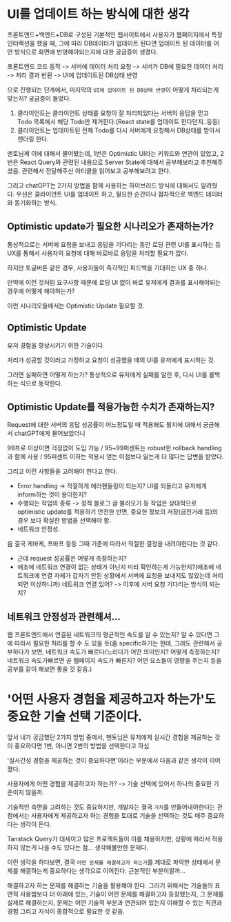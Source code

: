 # UI를 업데이트 하는 방식에 대한 생각

프론트엔드+백엔드+DB로 구성된 기본적인 웹사이트에서 사용자가 웹페이지에서 특정 인터랙션을 했을 때, 그에 따라 DB데이터가 업데이트 된다면 업데이트 된 데이터를 어떤 방식으로 화면에 반영해야되는지에 대한 궁금증이 생겼다.

프론트엔드 코드 동작 -> 서버에 데이터 처리 요청 -> 서버가 DB에 필요한 데이터 처리 -> 처리 결과 반환 -> UI에 업데이트된 DB상태 반영

으로 진행되는 단계에서, 마지막의 `UI에 업데이트 된 DB상태 반영`이 어떻게 처리되는게 맞는지? 궁금증이 들었다.

1. 클라이언트는 클라이언트 상태를 요청이 잘 처리되었다는 서버의 응답을 믿고 Todo 목록에서 해당 Todo만 제거한다.(React state를 업데이트 한다던지..등등)
2. 클라이언트는 업데이트된 전체 Todo를 다시 서버에게 요청해서 DB상태를 받아서 렌더링 한다.

멘토님께 이에 대해서 물어봤는데, 1번은 Optimistic UI라는 키워드와 연관이 있었고, 2번은 React Query와 관련된 내용으로 Server State에 대해서 공부해보라고 추천해주셨음. 관련해서 전달해주신 아티클을 읽어보고 공부해보려고 한다.

그리고 chatGPT는 2가지 방법을 함께 사용하는 하이브리드 방식에 대해서도 알려줬다. 우선은 클라이언트 UI를 업데이트 하고, 필요한 순간이나 점차적으로 백엔드 데이터와 동기화하는 방식.

## Optimistic update가 필요한 시나리오가 존재하는가?

통상적으로는 서버에 요청을 보내고 응답을 기다리는 동안 로딩 관련 UI를 표시하는 등 UX를 통해서 사용자의 요청에 대해 바로바로 응답을 처리할 필요가 없다.

하지만 토글버튼 같은 경우, 사용자들이 즉각적인 피드백을 기대하는 UX 중 하나.

만약에 이런 것처럼 요구사항 때문에 로딩 UI 없이 바로 유저에게 결과를 표시해야되는 경우에 어떻게 해야하는가?

이런 시나리오들에서는 Optimistic Update 필요할 것.

## Optimistic Update

유저 경험을 향상시키기 위한 기술이다.

처리가 성공할 것이라고 가정하고 요청이 성공했을 때의 UI를 유저에게 표시하는 것.

그러면 실패하면 어떻게 하는가?
통상적으로 유저에게 실패를 알린 후, 다시 UI를 롤백하는 식으로 동작한다.

## Optimistic Update를 적용가능한 수치가 존재하는지?

Request에 대한 서버의 응답 성공률이 어느정도일 때 적용해도 될지에 대해서 궁금해서 chatGPT에게 물어보았더니

99프로 이상이면 걱정없이 도입 가능 / 95~99퍼센트는 robust한 rollback handling과 함께 사용 / 95퍼센트 이하는 적용시 얻는 이점보다 잃는게 더 많다는 답변을 받았다.

그리고 이런 사항들을 고려해야 한다고 한다.

- Error handling -> 적절하게 에러핸들링이 되는지? UI를 되돌리고 유저에게 inform하는 것이 용이한지?
- 수행되는 작업의 종류 -> 정적 블로그 글 불러오기 등 작업은 상대적으로 optimistic update를 적용하기 안전한 반면, 중요한 정보의 저장(금전거래 등)의 경우 보다 확실한 방법을 선택해야 함.
- 네트워크 안정성.

음 결국 케바케, 프바프 등등 그때 기준에 따라서 적절한 결정을 내려야한다는 것 같다.

- 근데 request 성공률은 어떻게 측정하는지?
- 애초에 네트워크 연결이 없는 상태가 아닌지 미리 확인하는게 가능한지?(애초에 네트워크에 연결 자체가 갑자기 안된 상황에서 서버에 요청을 보내지도 않았는데 처리되면 이상하니까) 네트워크 연결 있어? -> 이후에 서버 요청 기다리는 방식이 되는지?

## 네트워크 안정성과 관련해셔...

웹 프론트엔드에서 연결된 네트워크의 평균적인 속도를 알 수 있는지? 알 수 있다면 그에 따라서 필요한 처리를 할 수 도 있을 듯(좀 specific하기는 한데, 그래도 관련해서 공부하다가 보면, 네트워크 속도가 빠르다/느리다가 어떤 의미인지? 어떻게 측정하는지? 네트워크 속도가빠르면 곧 웹페이지 속도가 빠른지? 어떤 요소들이 영향을 주는지 등을 공부를 같이 해보면 좋을 것 같음.)

# '어떤 사용자 경험을 제공하고자 하는가'도 중요한 기술 선택 기준이다.

앞서 내가 궁금했던 2가지 방법 중에서, 멘토님은 유저에게 실시간 경험을 제공하는 것이 중요하다면 1번, 아니면 2번의 방법을 선택한다고 하심.

'실사간성 경험을 제공하는 것이 중요하다면'이라는 부분에서 다음과 같은 생각이 이어졌다.

사용자에게 어떤 경험을 제공하고자 하는가? -> 기술 선택에 있어서 하나의 중요한 기준이지 않을까.

기술적인 측면을 고려하는 것도 중요하지만, 개발자는 결국 `가치`를 만들어내야한다는 관점에서는 사용자에게 제공하고자 하는 경험을 토대로 기술을 선택하는 것도 매주 중요하다는 생각이 든다.

Tanstack Query가 대세이고 많은 프로젝트들이 이를 채용하지만, 상황에 따라서 적용하지 않는게 나을 수도 있다는 점... 생각해볼만한 문제다.

이런 생각을 하다보면, 결국 `어떤 문제를 해결하고자 하는가`를 제대로 파악한 상태에서 문제를 해결하는게 중요하다는 생각으로 이어진다. 근본적인 부분이랄까...

해결하고자 하는 문제를 해결하는 기술을 활용해야 한다. 그러기 위해서는 기술들의 표면적 사용법보다 더 아래에 있는, 기술이 어떤 문제를 해결하고자 등장했는지, 그 문제를 실제로 해결하는지, 문제는 어떤 기술적 부분과 연관되어 있는지 이해할 수 있는 직관과 경험 그리고 지식이 종합적으로 필요한 것 같음.
